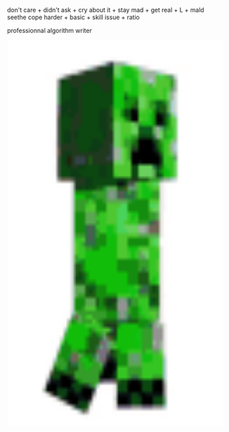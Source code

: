 don't care + didn't ask + cry about it + stay mad + get real + L + mald seethe cope harder + basic + skill issue + ratio

professionnal algorithm writer

<img src="gif.gif" alt="hackerman" width="610" height="900" style="display:block;margin:auto;">

<!--
**mattpoker123/mattpoker123** is a ✨ _special_ ✨ repository because its `README.md` (this file) appears on your GitHub profile.

Here are some ideas to get you started:

- 🔭 I’m currently working on ...
- 🌱 I’m currently learning ...
- 👯 I’m looking to collaborate on ...
- 🤔 I’m looking for help with ...
- 💬 Ask me about ...
- 📫 How to reach me: ...
- 😄 Pronouns: ...
- ⚡ Fun fact: ...
-->
